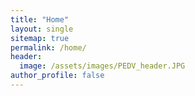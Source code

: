 ```yaml
---
title: "Home"
layout: single
sitemap: true
permalink: /home/
header:
  image: /assets/images/PEDV_header.JPG
author_profile: false
---
```

